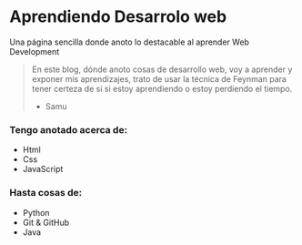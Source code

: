 # Aprendiendo Desarrolo web
Una página sencilla donde anoto lo destacable al aprender Web Development
>En este blog, dónde anoto cosas de desarrollo web, voy a aprender y exponer mis aprendizajes, trato de usar la técnica de Feynman para tener certeza de si si estoy aprendiendo o estoy perdiendo el tiempo.
> - Samu

### Tengo anotado acerca de:
- Html 
- Css  
- JavaScript 
### Hasta cosas de: 
- Python
- Git & GitHub
- Java
